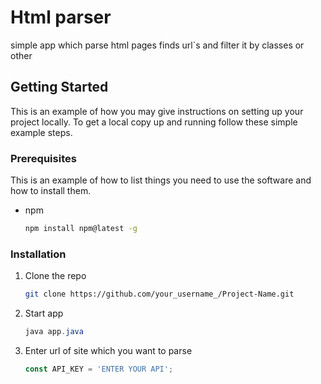 # Html parser
simple app which parse html pages finds url`s and filter it by classes or other 

<!-- GETTING STARTED -->
## Getting Started

This is an example of how you may give instructions on setting up your project locally.
To get a local copy up and running follow these simple example steps.

### Prerequisites

This is an example of how to list things you need to use the software and how to install them.
* npm
  ```sh
  npm install npm@latest -g
  ```

### Installation

1. Clone the repo
   ```sh
   git clone https://github.com/your_username_/Project-Name.git
   ```
3. Start app
   ```java
   java app.java
   ```
4. Enter url of site which you want to parse
   ```js
   const API_KEY = 'ENTER YOUR API';
   ```
